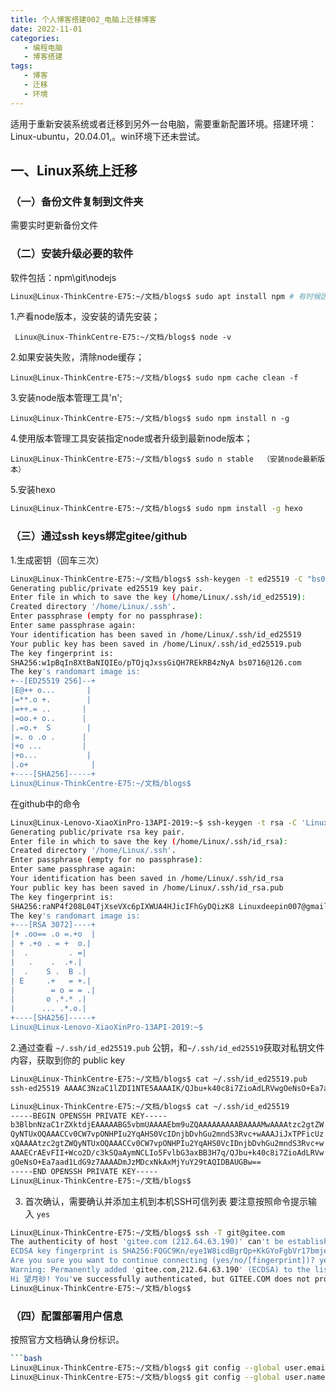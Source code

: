 ```yaml
---
title: 个人博客搭建002_电脑上迁移博客
date: 2022-11-01
categories:
   - 编程电脑
   - 博客搭建
tags: 
   - 博客
   - 迁移
   - 环境 
---
```


适用于重新安装系统或者迁移到另外一台电脑，需要重新配置环境。搭建环境：Linux-ubuntu，20.04.01,。win环境下还未尝试。
<!-- more -->

## 一、Linux系统上迁移

### （一）备份文件复制到文件夹

需要实时更新备份文件

### （二）安装升级必要的软件

软件包括：npm\git\nodejs

```bash
Linux@Linux-ThinkCentre-E75:~/文档/blogs$ sudo apt install npm # 有时候因为版本不对报错，需要把nodejs升级到最新版本
```

1.产看node版本，没安装的请先安装；

```
 Linux@Linux-ThinkCentre-E75:~/文档/blogs$ node -v
```

2.如果安装失败，清除node缓存；

```
Linux@Linux-ThinkCentre-E75:~/文档/blogs$ sudo npm cache clean -f  
```

3.安装node版本管理工具'n';

```
Linux@Linux-ThinkCentre-E75:~/文档/blogs$ sudo npm install n -g
```

4.使用版本管理工具安装指定node或者升级到最新node版本；

```
Linux@Linux-ThinkCentre-E75:~/文档/blogs$ sudo n stable  （安装node最新版本）
```

5.安装hexo

```bash
Linux@Linux-ThinkCentre-E75:~/文档/blogs$ sudo npm install -g hexo

```

### （三）通过ssh keys绑定gitee/github

1.生成密钥（回车三次）

```bash
Linux@Linux-ThinkCentre-E75:~/文档/blogs$ ssh-keygen -t ed25519 -C "bs0716@126.com"  
Generating public/private ed25519 key pair.
Enter file in which to save the key (/home/Linux/.ssh/id_ed25519): 
Created directory '/home/Linux/.ssh'.
Enter passphrase (empty for no passphrase): 
Enter same passphrase again: 
Your identification has been saved in /home/Linux/.ssh/id_ed25519
Your public key has been saved in /home/Linux/.ssh/id_ed25519.pub
The key fingerprint is:
SHA256:w1pBqIn8XtBaNIQIEo/pTOjqJxssGiQH7REkRB4zNyA bs0716@126.com
The key's randomart image is:
+--[ED25519 256]--+
|E@++ o...       |
|=**.o +.        |
|=++.= ..       |
|=oo.+ o..      |
|.=o.+  S        |
|=. o .o .      |
|+o ...         |
|+o...           |
|.o+              |
+----[SHA256]-----+
Linux@Linux-ThinkCentre-E75:~/文档/blogs$
```

在github中的命令

```bash
Linux@Linux-Lenovo-XiaoXinPro-13API-2019:~$ ssh-keygen -t rsa -C 'Linuxdeepin007@gmail.com'
Generating public/private rsa key pair.
Enter file in which to save the key (/home/Linux/.ssh/id_rsa): 
Created directory '/home/Linux/.ssh'.
Enter passphrase (empty for no passphrase): 
Enter same passphrase again: 
Your identification has been saved in /home/Linux/.ssh/id_rsa
Your public key has been saved in /home/Linux/.ssh/id_rsa.pub
The key fingerprint is:
SHA256:raNP4f208L04TjXseVXc6pIXWUA4HJicIFhGyDQizK8 Linuxdeepin007@gmail.com
The key's randomart image is:
+---[RSA 3072]----+
|+ .oo== .o =.+o  |
| + .+o . = +  o.|
|  .         . =|
|   .    .  .+.|
|  .    S .  B .|
| E     .+   = +.|
|        = o = = .|
|       o .*.* .|
|      ... .*.o.|
+----[SHA256]-----+
Linux@Linux-Lenovo-XiaoXinPro-13API-2019:~$ 

```

2.通过查看 `~/.ssh/id_ed25519.pub` 公钥，和`~/.ssh/id_ed25519`获取对私钥文件内容，获取到你的 public key

```bash
Linux@Linux-ThinkCentre-E75:~/文档/blogs$ cat ~/.ssh/id_ed25519.pub
ssh-ed25519 AAAAC3NzaC1lZDI1NTE5AAAAIK/QJbu+k40c8i7ZioAdLRVwgOeNsO+Ea7aad1LdG9z7 bs0716@126.com

Linux@Linux-ThinkCentre-E75:~/文档/blogs$ cat ~/.ssh/id_ed25519
-----BEGIN OPENSSH PRIVATE KEY-----
b3BlbnNzaC1rZXktdjEAAAAABG5vbmUAAAAEbm9uZQAAAAAAAAABAAAAMwAAAAtzc2gtZW
QyNTUxOQAAACCv0CW7vpONHPIu2YqAHS0VcIDnjbDvhGu2mndS3Rvc+wAAAJiJxTPFicUz
xQAAAAtzc2gtZWQyNTUxOQAAACCv0CW7vpONHPIu2YqAHS0VcIDnjbDvhGu2mndS3Rvc+w
AAAECrAEvFII+Wco2D/c3kSQaAymNCLIo5FvlbG3axBB3H7q/QJbu+k40c8i7ZioAdLRVw
gOeNsO+Ea7aad1LdG9z7AAAADmJzMDcxNkAxMjYuY29tAQIDBAUGBw==
-----END OPENSSH PRIVATE KEY-----
Linux@Linux-ThinkCentre-E75:~/文档/blogs$
```

3. 首次确认，需要确认并添加主机到本机SSH可信列表
要注意按照命令提示输入 `yes`

```bash
Linux@Linux-ThinkCentre-E75:~/文档/blogs$ ssh -T git@gitee.com
The authenticity of host 'gitee.com (212.64.63.190)' can't be established.
ECDSA key fingerprint is SHA256:FQGC9Kn/eye1W8icdBgrQp+KkGYoFgbVr17bmjey0Wc.
Are you sure you want to continue connecting (yes/no/[fingerprint])? yes
Warning: Permanently added 'gitee.com,212.64.63.190' (ECDSA) to the list of known hosts.
Hi 望月砂! You've successfully authenticated, but GITEE.COM does not provide shell access.
Linux@Linux-ThinkCentre-E75:~/文档/blogs$
```

### （四）配置部署用户信息

按照官方文档确认身份标识。

```bash
```bash
Linux@Linux-ThinkCentre-E75:~/文档/blogs$ git config --global user.email "bs0716@126.com"
Linux@Linux-ThinkCentre-E75:~/文档/blogs$ git config --global user.name "Linuxdeepin007"
```
